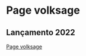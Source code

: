 <h1>Page volksage</h1>
<h2>Lançamento 2022 </h2>
<a href="https://diegoleal225.github.io/page-volks/volks.html">Page volksage</a>
